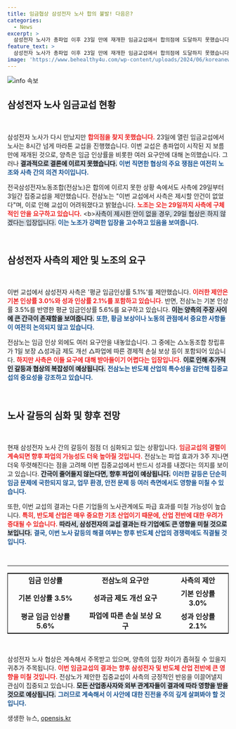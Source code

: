 ```yaml
---
title: 임금협상 삼성전자 노사 합의 불발! 다음은?
categories:
  - News
excerpt: >
  삼성전자 노사가 총파업 이후 23일 만에 재개한 임금교섭에서 합의점에 도달하지 못했습니다. 전삼노는 29일부터 3일간 집중교섭을 제안하며, 사측의 답변이 없을 경우 교섭을 중단하겠다고 밝혔습니다. 과연 다음 교섭은 어떤 결과를 가져올까요? 클릭해보세요!
feature_text: >
  삼성전자 노사가 총파업 이후 23일 만에 재개한 임금교섭에서 합의점에 도달하지 못했습니다. 전삼노는 29일부터 3일간 집중교섭을 제안하며, 사측의 답변이 없을 경우 교섭을 중단하겠다고 밝혔습니다. 과연 다음 교섭은 어떤 결과를 가져올까요? 클릭해보세요!
image: 'https://www.behealthy4u.com/wp-content/uploads/2024/06/koreanews.jpg'
---
```


<p><img src="https://www.behealthy4u.com/wp-content/uploads/2024/06/koreanews.jpg" alt="info 속보" /></p>

<h2 data-ke-size="size26">삼성전자 노사 임금교섭 현황</h2>

<p data-ke-size="size16">&nbsp;</p>

<p>삼성전자 노사가 다시 만났지만 <b><span style="color: #ee2323;">합의점을 찾지 못했습니다.</span></b> 23일에 열린 임금교섭에서 노사는 8시간 넘게 마라톤 교섭을 진행했습니다. 이번 교섭은 총파업이 시작된 지 보름 만에 재개된 것으로, 양측은 임금 인상률을 비롯한 여러 요구안에 대해 논의했습니다. 그러나 <b><span style="background-color: #21538527;">결과적으로 결론에 이르지 못했습니다.</span></b> <b><span style="color: #1a5490;">이번 직면한 협상의 주요 쟁점은 여전히 노조와 사측 간의 의견 차이입니다.</span></b></p>

<p>전국삼성전자노동조합(전삼노)은 합의에 이르지 못한 상황 속에서도 사측에 29일부터 3일간 집중교섭을 제안했습니다. 전삼노는 "이번 교섭에서 사측은 제시할 안건이 없었다"며, 이로 인해 교섭이 어려워졌다고 밝혔습니다. <b><span style="color: #ee2323;">노조는 오는 29일까지 사측에 구체적인 안을 요구하고 있습니다.</span></b> &lt;b><span style="background-color: #21538527;">사측이 제시한 안이 없을 경우, 29일 협상은 하지 않겠다는 입장입니다.</span></b> <b><span style="color: #1a5490;">이는 노조가 강력한 입장을 고수하고 있음을 보여줍니다.</span></b></p>

<p data-ke-size="size16">&nbsp;</p>

<h2 data-ke-size="size26">삼성전자 사측의 제안 및 노조의 요구</h2>

<p data-ke-size="size16">&nbsp;</p>

<p>이번 교섭에서 삼성전자 사측은 '평균 임금인상률 5.1%'를 제안했습니다. <b><span style="color: #ee2323;">이러한 제안은 기본 인상률 3.0%와 성과 인상률 2.1%를 포함하고 있습니다.</span></b> 반면, 전삼노는 기본 인상률 3.5%를 반영한 평균 임금인상률 5.6%를 요구하고 있습니다. <b><span style="background-color: #21538527;">이는 양측의 주장 사이에 큰 간극이 존재함을 보여줍니다.</span></b> <b><span style="color: #1a5490;">또한, 황금 보상이나 노동의 관점에서 중요한 사항들이 여전히 논의되지 않고 있습니다.</span></b></p>

<p>전삼노는 임금 인상 외에도 여러 요구안을 내놓았습니다. 그 중에는 △노동조합 창립휴가 1일 보장 △성과금 제도 개선 △파업에 따른 경제적 손실 보상 등이 포함되어 있습니다. <b><span style="color: #ee2323;">하지만 사측은 이들 요구에 대해 받아들이기 어렵다는 입장입니다.</span></b> <b><span style="background-color: #21538527;">이로 인해 추가적인 갈등과 협상의 복잡성이 예상됩니다.</span></b> <b><span style="color: #1a5490;">전삼노는 반도체 산업의 특수성을 감안해 집중교섭의 중요성을 강조하고 있습니다.</span></b></p>

<p data-ke-size="size16">&nbsp;</p>

<h2 data-ke-size="size26">노사 갈등의 심화 및 향후 전망</h2>

<p data-ke-size="size16">&nbsp;</p>

<p>현재 삼성전자 노사 간의 갈등이 점점 더 심화되고 있는 상황입니다. <b><span style="color: #ee2323;">임금교섭의 결렬이 계속되면 향후 파업의 가능성도 더욱 높아질 것입니다.</span></b> 전삼노는 파업 효과가 3주 지나면 더욱 뚜렷해진다는 점을 고려해 이번 집중교섭에서 반드시 성과를 내겠다는 의지를 보이고 있습니다. <b><span style="background-color: #21538527;">간극이 줄어들지 않는다면, 향후 파업이 예상됩니다.</span></b> <b><span style="color: #1a5490;">이러한 갈등은 단순히 임금 문제에 국한되지 않고, 업무 환경, 안전 문제 등 여러 측면에서도 영향을 미칠 수 있습니다.</span></b></p>

<p>또한, 이번 교섭의 결과는 다른 기업들의 노사관계에도 파급 효과를 미칠 가능성이 높습니다. <b><span style="color: #ee2323;">특히, 반도체 산업은 매우 중요한 기초 산업이기 때문에, 산업 전반에 대한 우려가 증대될 수 있습니다.</span></b> <b><span style="background-color: #21538527;">따라서, 삼성전자의 교섭 결과는 타 기업에도 큰 영향을 미칠 것으로 보입니다.</span></b> <b><span style="color: #1a5490;">결국, 이번 노사 갈등의 해결 여부는 향후 반도체 산업의 경쟁력에도 직결될 것입니다.</span></b></p>

<p data-ke-size="size16">&nbsp;</p>

<hr>

<table style="width: 100%; border-collapse: collapse; border: 1px solid #000000;">
<tr>
<td style="text-align: center; height: 17px;"><b>임금 인상률</b></td>
<td style="text-align: center; height: 17px;"><b>전삼노의 요구안</b></td>
<td style="text-align: center; height: 17px;"><b>사측의 제안</b></td>
</tr>
<tr>
<td style="text-align: center; height: 17px;"><b>기본 인상률 3.5%</b></td>
<td style="text-align: center; height: 17px;"><b>성과금 제도 개선 요구</b></td>
<td style="text-align: center; height: 17px;"><b>기본 인상률 3.0%</b></td>
</tr>
<tr>
<td style="text-align: center; height: 17px;"><b>평균 임금 인상률 5.6%</b></td>
<td style="text-align: center; height: 17px;"><b>파업에 따른 손실 보상 요구</b></td>
<td style="text-align: center; height: 17px;"><b>성과 인상률 2.1%</b></td>
</tr>
</table>

<p data-ke-size="size16">&nbsp;</p>

<p>삼성전자 노사 협상은 계속해서 주목받고 있으며, 양측의 입장 차이가 좁혀질 수 있을지 귀추가 주목됩니다. <b><span style="color: #ee2323;">이번 임금교섭의 결과는 향후 삼성전자 및 반도체 산업 전반에 큰 영향을 미칠 것입니다.</span></b> 전삼노가 제안한 집중교섭이 사측의 긍정적인 반응을 이끌어낼지 관심이 집중되고 있습니다. <b><span style="background-color: #21538527;">모든 산업종사자와 외부 관계자들이 결과에 따라 영향을 받을 것으로 예상됩니다.</span></b> <b><span style="color: #1a5490;">그러므로 계속해서 이 사안에 대한 진전을 주의 깊게 살펴봐야 할 것입니다.</span></b></p>
생생한 뉴스, <a href="https://opensis.kr" rel="dofollow">opensis.kr</a>


